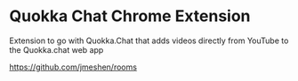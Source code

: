 # Quokka Chat Chrome Extension
Extension to go with Quokka.Chat that adds videos directly from YouTube to the Quokka.chat web app

https://github.com/jmeshen/rooms
